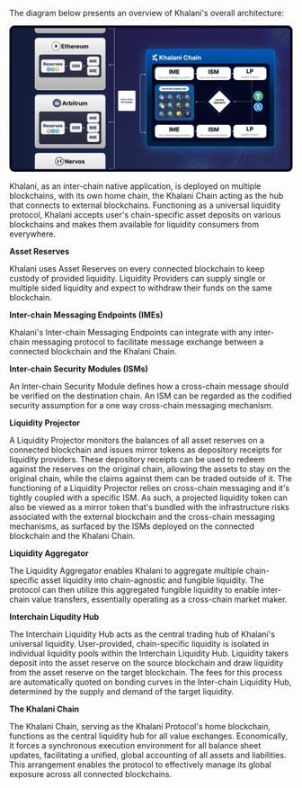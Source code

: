 The diagram below presents an overview of Khalani's overall architecture:

![Khalani Architecture](../.assets/khalani_architecture.jpg)

Khalani, as an inter-chain native application, is deployed on multiple blockchains, with its own home chain, the Khalani Chain acting as the hub that connects to external blockchains. Functioning as a universal liquidity protocol, Khalani accepts user's chain-specific asset deposits on various blockchains and makes them available for liquidity consumers from everywhere.

**Asset Reserves**

Khalani uses Asset Reserves on every connected blockchain to keep custody of provided liquidity. Liquidity Providers can supply single or multiple sided liquidity and expect to withdraw their funds on the same blockchain.

**Inter-chain Messaging Endpoints (IMEs)**

Khalani's Inter-chain Messaging Endpoints can integrate with any inter-chain messaging protocol to facilitate message exchange between a connected blockchain and the Khalani Chain.

**Inter-chain Security Modules (ISMs)**

An Inter-chain Security Module defines how a cross-chain message should be verified on the destination chain. An ISM can be regarded as the codified security assumption for a one way cross-chain messaging mechanism.

**Liquidity Projector**

A Liquidity Projector monitors the balances of all asset reserves on a connected blockchain and issues mirror tokens as depository receipts for liquidity providers. These depository receipts can be used to redeem against the reserves on the original chain, allowing the assets to stay on the original chain, while the claims against them can be traded outside of it. The functioning of a Liquidity Projector relies on cross-chain messaging and it's tightly coupled with a specific ISM. As such, a projected liquidity token can also be viewed as a mirror token that's bundled with the infrastructure risks associated with the external blockchain and the cross-chain messaging mechanisms, as surfaced by the ISMs deployed on the connected blockchain and the Khalani Chain.

**Liquidity Aggregator**

The Liquidity Aggregator enables Khalani to aggregate multiple chain-specific asset liquidity into chain-agnostic and fungible liquidity. The protocol can then utilize this aggregated fungible liquidity to enable inter-chain value transfers, essentially operating as a cross-chain market maker.

**Interchain Liqudity Hub**

The Interchain Liquidity Hub acts as the central trading hub of Khalani's universal liquidity. User-provided, chain-specific liquidity is isolated in individual liquidity pools within the Interchain Liquidity Hub. Liquidity takers deposit into the asset reserve on the source blockchain and draw liquidity from the asset reserve on the target blockchain. The fees for this process are automatically quoted on bonding curves in the Inter-chain Liquidity Hub, determined by the supply and demand of the target liquidity.

**The Khalani Chain**

The Khalani Chain, serving as the Khalani Protocol's home blockchain, functions as the central liquidity hub for all value exchanges. Economically, it forces a synchronous execution environment for all balance sheet updates, facilitating a unified, global accounting of all assets and liabilities. This arrangement enables the protocol to effectively manage its global exposure across all connected blockchains.
